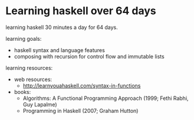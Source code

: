 # Learning haskell over 64 days
learning haskell 30 minutes a day for 64 days. 

learning goals:
- haskell syntax and language features
- composing with recursion for control flow and immutable lists


learning resources:
- web resources:
    - http://learnyouahaskell.com/syntax-in-functions
- books:
    - Algorithms: A Functional Programming Approach (1999; Fethi Rabhi, Guy Lapalme)
    - Programming in Haskell (2007; Graham Hutton)


